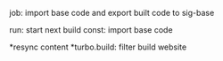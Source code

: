 
 job: import base code and export built code to sig-base

 run: start next build
  const: import base code
  
*resync content
*turbo.build: filter build website
